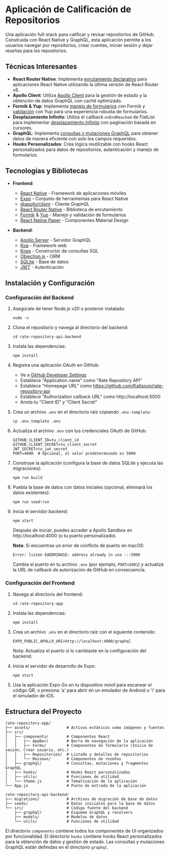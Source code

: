 # Aplicación de Calificación de Repositorios

Una aplicación full-stack para calificar y revisar repositorios de GitHub. Construida con React Native y GraphQL, esta aplicación permite a los usuarios navegar por repositorios, crear cuentas, iniciar sesión y dejar reseñas para los repositorios.

## Técnicas Interesantes

- **React Router Native**: Implementa [enrutamiento declarativo](https://reactrouter.com/en/main/start/overview) para aplicaciones React Native utilizando la última versión de React Router v6.
- **Apollo Client**: Utiliza [Apollo Client](https://www.apollographql.com/docs/react/) para la gestión de estado y la obtención de datos GraphQL con caché optimizado.
- **Formik & Yup**: Implementa [manejo de formularios](https://formik.org/) con Formik y [validación](https://github.com/jquense/yup) con Yup para una experiencia robusta de formularios.
- **Desplazamiento Infinito**: Utiliza el callback `onEndReached` de FlatList para implementar [desplazamiento infinito](https://reactnative.dev/docs/flatlist#onendreached) con paginación basada en cursores.
- **GraphQL**: Implementa [consultas y mutaciones GraphQL](https://graphql.org/learn/) para obtener datos de manera eficiente con solo los campos requeridos.
- **Hooks Personalizados**: Crea lógica reutilizable con hooks React personalizados para datos de repositorios, autenticación y manejo de formularios.

## Tecnologías y Bibliotecas

- **Frontend**:
  - [React Native](https://reactnative.dev/) - Framework de aplicaciones móviles
  - [Expo](https://expo.dev/) - Conjunto de herramientas para React Native
  - [@apollo/client](https://www.apollographql.com/docs/react/) - Cliente GraphQL
  - [React Router Native](https://reactrouter.com/en/main) - Biblioteca de enrutamiento
  - [Formik](https://formik.org/) & [Yup](https://github.com/jquense/yup) - Manejo y validación de formularios
  - [React Native Paper](https://callstack.github.io/react-native-paper/) - Componentes Material Design

- **Backend**:
  - [Apollo Server](https://www.apollographql.com/docs/apollo-server/) - Servidor GraphQL
  - [Koa](https://koajs.com/) - Framework web
  - [Knex](https://knexjs.org/) - Constructor de consultas SQL
  - [Objection.js](https://vincit.github.io/objection.js/) - ORM
  - [SQLite](https://www.sqlite.org/index.html) - Base de datos
  - [JWT](https://jwt.io/) - Autenticación

## Instalación y Configuración

### Configuración del Backend

1. Asegúrate de tener Node.js v20 o posterior instalado:
   ```
   node -v
   ```

2. Clona el repositorio y navega al directorio del backend:
   ```
   cd rate-repository-api-backend
   ```

3. Instala las dependencias:
   ```
   npm install
   ```

4. Registra una aplicación OAuth en GitHub:
   - Ve a [GitHub Developer Settings](https://github.com/settings/developers)
   - Establece "Application name" como "Rate Repository API"
   - Establece "Homepage URL" como https://github.com/Kaltsoon/rate-repository-api
   - Establece "Authorization callback URL" como http://localhost:5000
   - Anota tu "Client ID" y "Client Secret"

5. Crea un archivo `.env` en el directorio raíz copiando `.env.template`:
   ```
   cp .env.template .env
   ```

6. Actualiza el archivo `.env` con tus credenciales OAuth de GitHub:
   ```
   GITHUB_CLIENT_ID=tu_client_id
   GITHUB_CLIENT_SECRET=tu_client_secret
   JWT_SECRET=tu_jwt_secret
   PORT=4000  # Opcional, el valor predeterminado es 5000
   ```

7. Construye la aplicación (configura la base de datos SQLite y ejecuta las migraciones):
   ```
   npm run build
   ```

8. Puebla la base de datos con datos iniciales (opcional, eliminará los datos existentes):
   ```
   npm run seed:run
   ```

9. Inicia el servidor backend:
   ```
   npm start
   ```

   Después de iniciar, puedes acceder a Apollo Sandbox en http://localhost:4000 (o tu puerto personalizado).

   **Nota**: Si encuentras un error de conflicto de puerto en macOS:
   ```
   Error: listen EADDRINUSE: address already in use :::5000
   ```
   Cambia el puerto en tu archivo `.env` (por ejemplo, `PORT=5001`) y actualiza la URL de callback de autorización de GitHub en consecuencia.

### Configuración del Frontend

1. Navega al directorio del frontend:
   ```
   cd rate-repository-app
   ```

2. Instala las dependencias:
   ```
   npm install
   ```

3. Crea un archivo `.env` en el directorio raíz con el siguiente contenido:
   ```
   EXPO_PUBLIC_APOLLO_URI=http://localhost:4000/graphql
   ```
   Nota: Actualiza el puerto si lo cambiaste en la configuración del backend.

4. Inicia el servidor de desarrollo de Expo:
   ```
   npm start
   ```

5. Usa la aplicación Expo Go en tu dispositivo móvil para escanear el código QR, o presiona 'a' para abrir en un emulador de Android o 'i' para el simulador de iOS.

## Estructura del Proyecto

```
rate-repository-app/
├── assets/                # Activos estáticos como imágenes y fuentes
├── src/
│   ├── components/        # Componentes React
│   │   ├── AppBar/        # Barra de navegación de la aplicación
│   │   ├── Forms/         # Componentes de formulario (Inicio de sesión, Crear usuario, etc.)
│   │   ├── Repositories/  # Listado y detalles de repositorios
│   │   └── Reviews/       # Componentes de reseñas
│   ├── graphql/           # Consultas, mutaciones y fragmentos GraphQL
│   ├── hooks/             # Hooks React personalizados
│   ├── utils/             # Funciones de utilidad
│   └── theme.js           # Tematización de la aplicación
└── App.js                 # Punto de entrada de la aplicación

rate-repository-api-backend/
├── migrations/            # Archivos de migración de base de datos
├── seeds/                 # Datos iniciales para la base de datos
└── src/                   # Código fuente del backend
    ├── graphql/           # Esquema GraphQL y resolvers
    ├── models/            # Modelos de datos
    └── utils/             # Funciones de utilidad
```

El directorio `components` contiene todos los componentes de UI organizados por funcionalidad. El directorio `hooks` contiene hooks React personalizados para la obtención de datos y gestión de estado. Las consultas y mutaciones GraphQL están definidas en el directorio `graphql`.